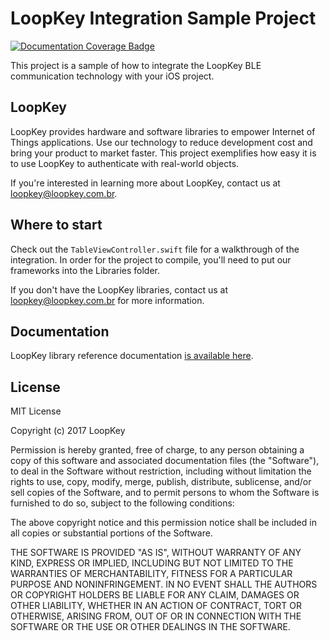 # LoopKey Integration Sample Project

[![Documentation Coverage Badge](https://loopce.github.io/loopkey-sample-ios/badge.svg)](https://loopce.github.io/loopkey-sample-ios/)

This project is a sample of how to integrate the LoopKey BLE communication technology with your iOS project.

## LoopKey

LoopKey provides hardware and software libraries to empower Internet of Things applications. Use our technology
to reduce development cost and bring your product to market faster. This project exemplifies how easy it is to use
LoopKey to authenticate with real-world objects.

If you're interested in learning more about LoopKey, contact us at loopkey@loopkey.com.br.

## Where to start

Check out the `TableViewController.swift` file for a walkthrough of the integration. In order for the project to
compile, you'll need to put our frameworks into the Libraries folder.

If you don't have the LoopKey libraries, contact us at loopkey@loopkey.com.br for more information.

## Documentation

LoopKey library reference documentation [is available here](https://loopce.github.io/loopkey-sample-ios/).

## License

MIT License

Copyright (c) 2017 LoopKey

Permission is hereby granted, free of charge, to any person obtaining a copy of this software and associated
documentation files (the "Software"), to deal in the Software without restriction, including without limitation
the rights to use, copy, modify, merge, publish, distribute, sublicense, and/or sell copies of the Software,
and to permit persons to whom the Software is furnished to do so, subject to the following conditions:

The above copyright notice and this permission notice shall be included in all copies or substantial portions
of the Software.

THE SOFTWARE IS PROVIDED "AS IS", WITHOUT WARRANTY OF ANY KIND, EXPRESS OR IMPLIED, INCLUDING BUT NOT LIMITED TO THE
WARRANTIES OF MERCHANTABILITY, FITNESS FOR A PARTICULAR PURPOSE AND NONINFRINGEMENT. IN NO EVENT SHALL THE AUTHORS
OR COPYRIGHT HOLDERS BE LIABLE FOR ANY CLAIM, DAMAGES OR OTHER LIABILITY, WHETHER IN AN ACTION OF CONTRACT, TORT OR
OTHERWISE, ARISING FROM, OUT OF OR IN CONNECTION WITH THE SOFTWARE OR THE USE OR OTHER DEALINGS IN THE SOFTWARE.
